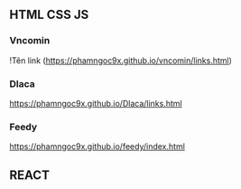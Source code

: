 ## HTML CSS JS

### Vncomin

!Tên link (https://phamngoc9x.github.io/vncomin/links.html)

### Dlaca

https://phamngoc9x.github.io/Dlaca/links.html

### Feedy

https://phamngoc9x.github.io/feedy/index.html

## REACT
